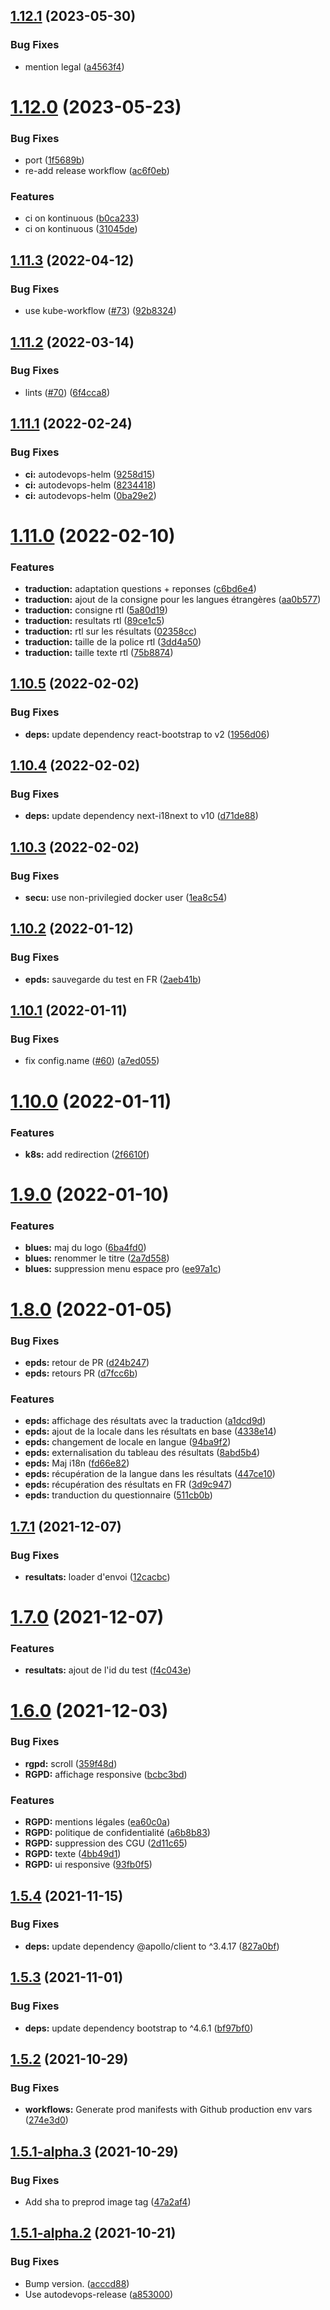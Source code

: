 ## [1.12.1](https://github.com/SocialGouv/nos1000jours-web-pro/compare/v1.12.0...v1.12.1) (2023-05-30)


### Bug Fixes

* mention legal ([a4563f4](https://github.com/SocialGouv/nos1000jours-web-pro/commit/a4563f4b642482ea82e62b150ba14ee78b617675))

# [1.12.0](https://github.com/SocialGouv/nos1000jours-web-pro/compare/v1.11.3...v1.12.0) (2023-05-23)


### Bug Fixes

* port ([1f5689b](https://github.com/SocialGouv/nos1000jours-web-pro/commit/1f5689b8aa32944414e98e0df082b0482bfd03fe))
* re-add release workflow ([ac6f0eb](https://github.com/SocialGouv/nos1000jours-web-pro/commit/ac6f0eb7fe18791e31c3f6bca41c66d0b70b0827))


### Features

* ci on kontinuous ([b0ca233](https://github.com/SocialGouv/nos1000jours-web-pro/commit/b0ca23375009e302a85635b5d794c6380ae66531))
* ci on kontinuous ([31045de](https://github.com/SocialGouv/nos1000jours-web-pro/commit/31045dec3bd3c9f063e402e980d747fe74dfe48f))

## [1.11.3](https://github.com/SocialGouv/nos1000jours-web-pro/compare/v1.11.2...v1.11.3) (2022-04-12)


### Bug Fixes

* use kube-workflow ([#73](https://github.com/SocialGouv/nos1000jours-web-pro/issues/73)) ([92b8324](https://github.com/SocialGouv/nos1000jours-web-pro/commit/92b83241c5504877b2ab6643a9a0537ccca23f2e))

## [1.11.2](https://github.com/SocialGouv/nos1000jours-web-pro/compare/v1.11.1...v1.11.2) (2022-03-14)


### Bug Fixes

* lints ([#70](https://github.com/SocialGouv/nos1000jours-web-pro/issues/70)) ([6f4cca8](https://github.com/SocialGouv/nos1000jours-web-pro/commit/6f4cca841e7773eee890e9e09da44051b766511e))

## [1.11.1](https://github.com/SocialGouv/nos1000jours-web-pro/compare/v1.11.0...v1.11.1) (2022-02-24)


### Bug Fixes

* **ci:** autodevops-helm ([9258d15](https://github.com/SocialGouv/nos1000jours-web-pro/commit/9258d15896a387bb1f76ca3f8e1ea370ca48b693))
* **ci:** autodevops-helm ([8234418](https://github.com/SocialGouv/nos1000jours-web-pro/commit/8234418583ff60e8f7d8238834b5a8879fbb439f))
* **ci:** autodevops-helm ([0ba29e2](https://github.com/SocialGouv/nos1000jours-web-pro/commit/0ba29e2c8a29245f2b81deeb4346c931e9d3abdf))

# [1.11.0](https://github.com/SocialGouv/nos1000jours-web-pro/compare/v1.10.5...v1.11.0) (2022-02-10)


### Features

* **traduction:** adaptation questions + reponses ([c6bd6e4](https://github.com/SocialGouv/nos1000jours-web-pro/commit/c6bd6e45996d84b13320a51949556dd459de4c44))
* **traduction:** ajout de la consigne pour les langues étrangères ([aa0b577](https://github.com/SocialGouv/nos1000jours-web-pro/commit/aa0b577c7ab0241f95ed961715896414f476effa))
* **traduction:** consigne rtl ([5a80d19](https://github.com/SocialGouv/nos1000jours-web-pro/commit/5a80d19d9e7bfbfe66741b0f17554a2a1f1baa1d))
* **traduction:** resultats rtl ([89ce1c5](https://github.com/SocialGouv/nos1000jours-web-pro/commit/89ce1c52e951c04eb57dfd5610f73ea06459c8be))
* **traduction:** rtl sur les résultats ([02358cc](https://github.com/SocialGouv/nos1000jours-web-pro/commit/02358ccd1c6e7e1e100d8f4a6fff3282e338613d))
* **traduction:** taille de la police rtl ([3dd4a50](https://github.com/SocialGouv/nos1000jours-web-pro/commit/3dd4a50501a1766b0070b005792ddd40c98b8f1c))
* **traduction:** taille texte rtl ([75b8874](https://github.com/SocialGouv/nos1000jours-web-pro/commit/75b8874144bd17946b3fa65f51ee1ab34f741428))

## [1.10.5](https://github.com/SocialGouv/nos1000jours-web-pro/compare/v1.10.4...v1.10.5) (2022-02-02)


### Bug Fixes

* **deps:** update dependency react-bootstrap to v2 ([1956d06](https://github.com/SocialGouv/nos1000jours-web-pro/commit/1956d06f0963675dee4af27eee29c7caf0bf6afa))

## [1.10.4](https://github.com/SocialGouv/nos1000jours-web-pro/compare/v1.10.3...v1.10.4) (2022-02-02)


### Bug Fixes

* **deps:** update dependency next-i18next to v10 ([d71de88](https://github.com/SocialGouv/nos1000jours-web-pro/commit/d71de88799b23a6bca2b5007453e287097523594))

## [1.10.3](https://github.com/SocialGouv/nos1000jours-web-pro/compare/v1.10.2...v1.10.3) (2022-02-02)


### Bug Fixes

* **secu:** use non-privilegied docker user ([1ea8c54](https://github.com/SocialGouv/nos1000jours-web-pro/commit/1ea8c54331302ba0cbd5de737a62e77ea848527d))

## [1.10.2](https://github.com/SocialGouv/nos1000jours-web-pro/compare/v1.10.1...v1.10.2) (2022-01-12)


### Bug Fixes

* **epds:** sauvegarde du test en FR ([2aeb41b](https://github.com/SocialGouv/nos1000jours-web-pro/commit/2aeb41bed0291a56a813ab2c86948855337194da))

## [1.10.1](https://github.com/SocialGouv/nos1000jours-web-pro/compare/v1.10.0...v1.10.1) (2022-01-11)


### Bug Fixes

* fix config.name ([#60](https://github.com/SocialGouv/nos1000jours-web-pro/issues/60)) ([a7ed055](https://github.com/SocialGouv/nos1000jours-web-pro/commit/a7ed05528d812f25a9245252c43f9846cb02a3cf))

# [1.10.0](https://github.com/SocialGouv/nos1000jours-web-pro/compare/v1.9.0...v1.10.0) (2022-01-11)


### Features

* **k8s:** add redirection ([2f6610f](https://github.com/SocialGouv/nos1000jours-web-pro/commit/2f6610f9a9e4edbcd971f1ae50ba2ee395def139))

# [1.9.0](https://github.com/SocialGouv/nos1000jours-web-pro/compare/v1.8.0...v1.9.0) (2022-01-10)


### Features

* **blues:** maj du logo ([6ba4fd0](https://github.com/SocialGouv/nos1000jours-web-pro/commit/6ba4fd04e2cc6adea5c24cee457666efdff0aea3))
* **blues:** renommer le titre ([2a7d558](https://github.com/SocialGouv/nos1000jours-web-pro/commit/2a7d558a2538564dfaca292ca4ba47ae5b3334d2))
* **blues:** suppression menu espace pro ([ee97a1c](https://github.com/SocialGouv/nos1000jours-web-pro/commit/ee97a1c1e989da730801bc49ccba6dfc03075117))

# [1.8.0](https://github.com/SocialGouv/nos1000jours-web-pro/compare/v1.7.1...v1.8.0) (2022-01-05)


### Bug Fixes

* **epds:** retour de PR ([d24b247](https://github.com/SocialGouv/nos1000jours-web-pro/commit/d24b2474dd9dd9664c98a0b21a5d4cdd279248af))
* **epds:** retours PR ([d7fcc6b](https://github.com/SocialGouv/nos1000jours-web-pro/commit/d7fcc6b0caf1f57f51452a760aa8d2890a9d35d5))


### Features

* **epds:** affichage des résultats avec la traduction ([a1dcd9d](https://github.com/SocialGouv/nos1000jours-web-pro/commit/a1dcd9da119dc782540e15411119614e6bcb9150))
* **epds:** ajout  de la locale dans les résultats en base ([4338e14](https://github.com/SocialGouv/nos1000jours-web-pro/commit/4338e146a441250ba155726104dd997fd12484ce))
* **epds:** changement de locale en langue ([94ba9f2](https://github.com/SocialGouv/nos1000jours-web-pro/commit/94ba9f2af4efa758a0ed28cc9e3792bf5df005ad))
* **epds:** externalisation du tableau des résultats ([8abd5b4](https://github.com/SocialGouv/nos1000jours-web-pro/commit/8abd5b410f40f8c84da127222735bc7dd70510aa))
* **epds:** Maj i18n ([fd66e82](https://github.com/SocialGouv/nos1000jours-web-pro/commit/fd66e82049f4224b7d97c20fd579ede47a204d15))
* **epds:** récupération de la langue dans les résultats ([447ce10](https://github.com/SocialGouv/nos1000jours-web-pro/commit/447ce104f67f0e2ebf61b260f1f7c9135500dfc8))
* **epds:** récupération des résultats en FR ([3d9c947](https://github.com/SocialGouv/nos1000jours-web-pro/commit/3d9c9477b209a017108fd8e250cda9a8b67f5458))
* **epds:** tranduction du questionnaire ([511cb0b](https://github.com/SocialGouv/nos1000jours-web-pro/commit/511cb0b6f84a953e3ec56d485a68a7c24906ec5f))

## [1.7.1](https://github.com/SocialGouv/nos1000jours-web-pro/compare/v1.7.0...v1.7.1) (2021-12-07)


### Bug Fixes

* **resultats:** loader d'envoi ([12cacbc](https://github.com/SocialGouv/nos1000jours-web-pro/commit/12cacbcab88ec9bddd0d7d403b92874f0b59c97e))

# [1.7.0](https://github.com/SocialGouv/nos1000jours-web-pro/compare/v1.6.0...v1.7.0) (2021-12-07)


### Features

* **resultats:** ajout de l'id du test ([f4c043e](https://github.com/SocialGouv/nos1000jours-web-pro/commit/f4c043e3d5f03851f8f3b1ba4a4fbb3ed217422c))

# [1.6.0](https://github.com/SocialGouv/nos1000jours-web-pro/compare/v1.5.4...v1.6.0) (2021-12-03)


### Bug Fixes

* **rgpd:** scroll ([359f48d](https://github.com/SocialGouv/nos1000jours-web-pro/commit/359f48d7d50eca6570fc1ee71f5a96f8cc91e470))
* **RGPD:** affichage responsive ([bcbc3bd](https://github.com/SocialGouv/nos1000jours-web-pro/commit/bcbc3bd373d7d26ce85ac613daf6e73dfc438959))


### Features

* **RGPD:** mentions légales ([ea60c0a](https://github.com/SocialGouv/nos1000jours-web-pro/commit/ea60c0aa0fcd7a91c48da1fe6dd3f38cb9945885))
* **RGPD:** politique de confidentialité ([a6b8b83](https://github.com/SocialGouv/nos1000jours-web-pro/commit/a6b8b83cc690b126963f7c3718b3243d04b5b4b2))
* **RGPD:** suppression des CGU ([2d11c65](https://github.com/SocialGouv/nos1000jours-web-pro/commit/2d11c6531307cbeac9eb8b0ae395aff882dde57e))
* **RGPD:** texte ([4bb49d1](https://github.com/SocialGouv/nos1000jours-web-pro/commit/4bb49d16004f32af8ff19890fd193f0fc5878c74))
* **RGPD:** ui responsive ([93fb0f5](https://github.com/SocialGouv/nos1000jours-web-pro/commit/93fb0f54c2f1120de81ecf2335e90fbe8a8d3383))

## [1.5.4](https://github.com/SocialGouv/nos1000jours-web-pro/compare/v1.5.3...v1.5.4) (2021-11-15)


### Bug Fixes

* **deps:** update dependency @apollo/client to ^3.4.17 ([827a0bf](https://github.com/SocialGouv/nos1000jours-web-pro/commit/827a0bf5261f45ef2b8ee3c2c01bac5b1693bad1))

## [1.5.3](https://github.com/SocialGouv/nos1000jours-web-pro/compare/v1.5.2...v1.5.3) (2021-11-01)


### Bug Fixes

* **deps:** update dependency bootstrap to ^4.6.1 ([bf97bf0](https://github.com/SocialGouv/nos1000jours-web-pro/commit/bf97bf06ae9d4ab356fd38d33e0aab6120b19052))

## [1.5.2](https://github.com/SocialGouv/nos1000jours-web-pro/compare/v1.5.1...v1.5.2) (2021-10-29)


### Bug Fixes

* **workflows:** Generate prod manifests with Github production env vars ([274e3d0](https://github.com/SocialGouv/nos1000jours-web-pro/commit/274e3d0a8dc0ba87a1c3c0a05eb295ff9b68b542))

## [1.5.1-alpha.3](https://github.com/SocialGouv/nos1000jours-web-pro/compare/v1.5.1-alpha.2...v1.5.1-alpha.3) (2021-10-29)


### Bug Fixes

* Add sha to preprod image tag ([47a2af4](https://github.com/SocialGouv/nos1000jours-web-pro/commit/47a2af428dee1d23c601d750f5a83bcd7b31d808))

## [1.5.1-alpha.2](https://github.com/SocialGouv/nos1000jours-web-pro/compare/v1.5.1-alpha.1...v1.5.1-alpha.2) (2021-10-21)


### Bug Fixes

* Bump version. ([acccd88](https://github.com/SocialGouv/nos1000jours-web-pro/commit/acccd88f0c915dc88a1df86bef3e71c015767f87))
* Use autodevops-release ([a853000](https://github.com/SocialGouv/nos1000jours-web-pro/commit/a8530001e3088de3d4186940f53367907e6d3b28))
